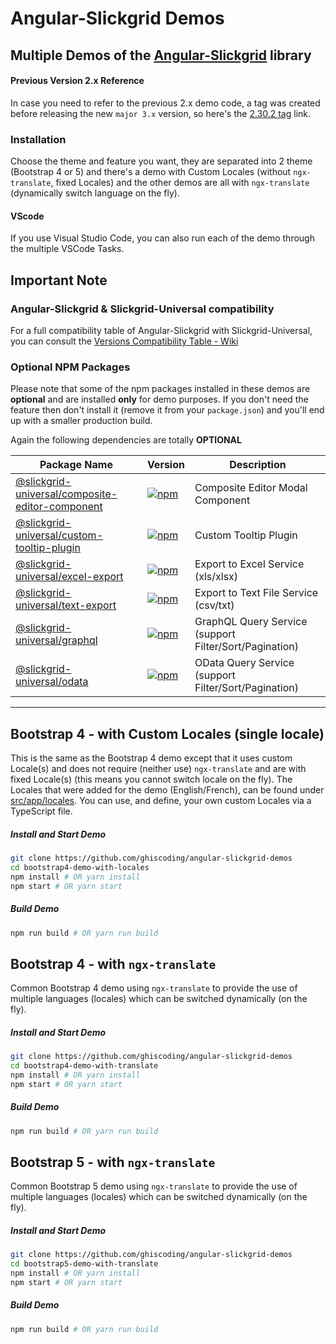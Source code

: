 # Angular-Slickgrid Demos
## Multiple Demos of the [Angular-Slickgrid](https://github.com/ghiscoding/Angular-Slickgrid) library
#### Previous Version 2.x Reference
In case you need to refer to the previous 2.x demo code, a tag was created before releasing the new `major 3.x` version, so here's the [2.30.2 tag](https://github.com/ghiscoding/angular-slickgrid-demos/tree/v2.30.2) link.

### Installation
Choose the theme and feature you want, they are separated into 2 theme (Bootstrap 4 or 5) and there's a demo with Custom Locales (without `ngx-translate`, fixed Locales) and the other demos are all with `ngx-translate` (dynamically switch language on the fly).

#### VScode
If you use Visual Studio Code, you can also run each of the demo through the multiple VSCode Tasks.

## Important Note
### Angular-Slickgrid & Slickgrid-Universal compatibility
For a full compatibility table of Angular-Slickgrid with Slickgrid-Universal, you can consult the [Versions Compatibility Table - Wiki](https://github.com/ghiscoding/Angular-Slickgrid/wiki/Versions-Compatibility-Table)

### Optional NPM Packages
Please note that some of the npm packages installed in these demos are **optional** and are installed **only** for demo purposes. If you don't need the feature then don't install it (remove it from your `package.json`) and you'll end up with a smaller production build.

Again the following dependencies are totally **OPTIONAL**

| Package Name | Version | Description |
| ------------ | ------- | ----------- |
| [@slickgrid-universal/composite-editor-component](https://github.com/ghiscoding/slickgrid-universal/tree/master/packages/composite-editor-component) | [![npm](https://img.shields.io/npm/v/@slickgrid-universal/composite-editor-component.svg?color=forest)](https://www.npmjs.com/package/@slickgrid-universal/composite-editor-component) | Composite Editor Modal Component |
| [@slickgrid-universal/custom-tooltip-plugin](https://github.com/ghiscoding/slickgrid-universal/tree/master/packages/custom-tooltip-plugin) | [![npm](https://img.shields.io/npm/v/@slickgrid-universal/custom-tooltip-plugin.svg?color=forest)](https://www.npmjs.com/package/@slickgrid-universal/custom-tooltip-plugin) | Custom Tooltip Plugin |
| [@slickgrid-universal/excel-export](https://github.com/ghiscoding/slickgrid-universal/tree/master/packages/excel-export) | [![npm](https://img.shields.io/npm/v/@slickgrid-universal/excel-export.svg?color=forest)](https://www.npmjs.com/package/@slickgrid-universal/excel-export) | Export to Excel Service (xls/xlsx) |
| [@slickgrid-universal/text-export](https://github.com/ghiscoding/slickgrid-universal/tree/master/packages/text-export) | [![npm](https://img.shields.io/npm/v/@slickgrid-universal/text-export.svg?color=forest)](https://www.npmjs.com/package/@slickgrid-universal/text-export) | Export to Text File Service (csv/txt) |
| [@slickgrid-universal/graphql](https://github.com/ghiscoding/slickgrid-universal/tree/master/packages/graphql) | [![npm](https://img.shields.io/npm/v/@slickgrid-universal/graphql.svg?color=forest)](https://www.npmjs.com/package/@slickgrid-universal/graphql) | GraphQL Query Service (support Filter/Sort/Pagination) |
| [@slickgrid-universal/odata](https://github.com/ghiscoding/slickgrid-universal/tree/master/packages/odata) | [![npm](https://img.shields.io/npm/v/@slickgrid-universal/odata.svg?color=forest)](https://www.npmjs.com/package/@slickgrid-universal/odata) | OData Query Service (support Filter/Sort/Pagination) |

---

## Bootstrap 4 - with Custom Locales (single locale)
This is the same as the Bootstrap 4 demo except that it uses custom Locale(s) and does not require (neither use) `ngx-translate` and are with fixed Locale(s) (this means you cannot switch locale on the fly). The Locales that were added for the demo (English/French), can be found under [src/app/locales](/bootstrap4-demo-with-locales/src/app/locales). You can use, and define, your own custom Locales via a TypeScript file.

##### Install and Start Demo
```bash
git clone https://github.com/ghiscoding/angular-slickgrid-demos
cd bootstrap4-demo-with-locales
npm install # OR yarn install
npm start # OR yarn start
```

##### Build Demo
```bash
npm run build # OR yarn run build
```

## Bootstrap 4 - with `ngx-translate`
Common Bootstrap 4 demo using `ngx-translate` to provide the use of multiple languages (locales) which can be switched dynamically (on the fly).

##### Install and Start Demo
```bash
git clone https://github.com/ghiscoding/angular-slickgrid-demos
cd bootstrap4-demo-with-translate
npm install # OR yarn install
npm start # OR yarn start
```

##### Build Demo
```bash
npm run build # OR yarn run build
```

## Bootstrap 5 - with `ngx-translate`
Common Bootstrap 5 demo using `ngx-translate` to provide the use of multiple languages (locales) which can be switched dynamically (on the fly).

##### Install and Start Demo
```bash
git clone https://github.com/ghiscoding/angular-slickgrid-demos
cd bootstrap5-demo-with-translate
npm install # OR yarn install
npm start # OR yarn start
```

##### Build Demo
```bash
npm run build # OR yarn run build
```

